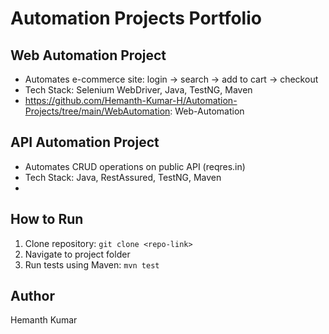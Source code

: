 # Automation Projects Portfolio

## Web Automation Project
- Automates e-commerce site: login → search → add to cart → checkout
- Tech Stack: Selenium WebDriver, Java, TestNG, Maven
- https://github.com/Hemanth-Kumar-H/Automation-Projects/tree/main/WebAutomation: Web-Automation

## API Automation Project
- Automates CRUD operations on public API (reqres.in)
- Tech Stack: Java, RestAssured, TestNG, Maven
- [Folder/Link]: API-Automation

## How to Run
1. Clone repository: `git clone <repo-link>`
2. Navigate to project folder
3. Run tests using Maven: `mvn test`

## Author
Hemanth Kumar
